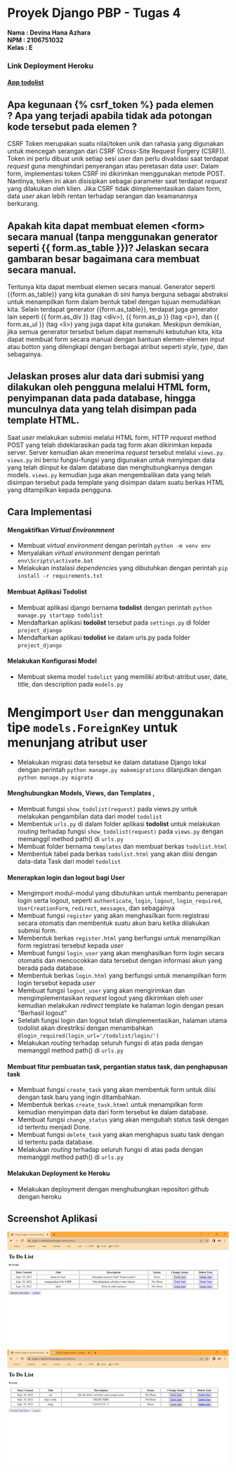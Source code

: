 # Proyek Django PBP - Tugas 4

**Nama   : Devina Hana Azhara**<br/>
**NPM    : 2106751032**<br/>
**Kelas  : E**<br/>

### Link Deployment Heroku
#### [App todolist](https://tugas-2-devina.herokuapp.com/todolist/)

## Apa kegunaan {% csrf_token %} pada elemen <form>? Apa yang terjadi apabila tidak ada potongan kode tersebut pada elemen <form>?
CSRF Token merupakan suatu nilai/token unik dan rahasia yang digunakan untuk mencegah serangan dari CSRF (Cross-Site Request Forgery (CSRF)). Token ini perlu dibuat unik setiap sesi *user* dan perlu divalidasi saat terdapat *request* guna menghindari penyerangan atau peretasan data *user*.
Dalam form, implementasi token CSRF ini dikirimkan menggunakan metode POST. Nantinya, token ini akan disisipkan sebagai parameter saat terdapat *request* yang dilakukan oleh klien. Jika CSRF tidak diimplementasikan dalam form, data *user* akan lebih rentan terhadap serangan dan keamanannya berkurang.

## Apakah kita dapat membuat elemen \<form> secara manual (tanpa menggunakan generator seperti {{ form.as_table }})? Jelaskan secara gambaran besar bagaimana cara membuat <form> secara manual.
Tentunya kita dapat membuat elemen <form> secara manual. Generator seperti {{form.as_table}} yang kita gunakan di sini hanya berguna sebagai abstraksi untuk menampilkan form dalam bentuk tabel dengan tujuan memudahkan kita. Selain terdapat generator {{form.as_table}}, terdapat juga generator lain seperti {{ form.as_div }} (tag \<div>), {{ form.as_p }} (tag \<p>), dan {{ form.as_ul }} (tag \<li>) yang juga dapat kita gunakan. Meskipun demikian, jika semua generator tersebut belum dapat memenuhi kebutuhan kita, kita dapat membuat form secara manual dengan bantuan elemen-elemen input atau botton yang dilengkapi dengan berbagai atribut seperti *style*, *type*, dan sebagainya. 

## Jelaskan proses alur data dari submisi yang dilakukan oleh pengguna melalui HTML form, penyimpanan data pada database, hingga munculnya data yang telah disimpan pada template HTML.
Saat *user* melakukan submisi melalui HTML form, HTTP *request* method POST yang telah dideklarasikan pada tag form akan dikirimkan kepada server. Server kemudian akan menerima *request* tersebut melalui `views.py`. `views.py` ini berisi fungsi-fungsi yang digunakan untuk menyimpan data yang telah diinput ke dalam database dan menghubungkannya dengan models. `views.py` kemudian juga akan mengembalikan data yang telah disimpan tersebut pada template yang disimpan dalam suatu berkas HTML yang ditampilkan kepada pengguna.

## Cara Implementasi 

#### Mengaktifkan *Virtual Environmnent*
* Membuat *virtual environment* dengan perintah `python -m venv env`
* Menyalakan *virtual environment* dengan perintah `env\Scripts\activate.bat`
* Melakukan instalasi *dependencies* yang dibutuhkan dengan perintah `pip install -r requirements.txt` 

#### Membuat Aplikasi Todolist
* Membuat aplikasi django bernama **todolist** dengan perintah `python manage.py startapp todolist`
* Mendaftarkan aplikasi **todolist** tersebut pada `settings.py` di folder `project_django`
* Mendaftarkan aplikasi **todolist** ke dalam urls.py pada folder `project_django`

#### Melakukan Konfigurasi Model
* Membuat skema model `todolist` yang memiliki atribut-atribut user, date, title, dan description pada `models.py`
# Mengimport `User` dan menggunakan tipe `models.ForeignKey` untuk menunjang atribut user 
* Melakukan migrasi data tersebut ke dalam database Django lokal dengan perintah `python manage.py makemigrations` dilanjutkan dengan `python manage.py migrate`

#### Menghubungkan Models, Views, dan Templates ,
* Membuat fungsi `show_todolist(request)` pada views.py untuk melakukan pengambilan data dari model `todolist`
* Membentuk `urls.py` di dalam folder aplikasi **todolist** untuk melakukan *routing* terhadap fungsi `show_todolist(request)` pada `views.py` dengan memanggil method path() di `urls.py`
* Membuat folder bernama `templates` dan membuat berkas `todolist.html`
* Membentuk tabel pada berkas `todolist.html` yang akan diisi dengan data-data Task dari model `todolist`

#### Menerapkan login dan logout bagi User
* Mengimport modul-modul yang dibutuhkan untuk membantu penerapan login serta logout, seperti `authenticate`, `login`, `logout`, `login_required`, `UserCreationForm`, `redirect`, `messages`, dan sebagainya
* Membuat fungsi `register` yang akan menghasilkan form registrasi secara otomatis dan membentuk suatu akun baru ketika dilakukan submisi form.
* Membentuk berkas `register.html` yang berfungsi untuk menampilkan form registrasi tersebut kepada *user*
* Membuat fungsi `login_user` yang akan menghasilkan form login secara otomatis dan mencocokkan data tersebut dengan informasi akun yang berada pada database.
* Membentuk berkas `login.html` yang berfungsi untuk menampilkan form login tersebut kepada *user*
* Membuat fungsi `logout_user` yang akan mengirimkan dan mengimplementasikan *request* logout yang dikirimkan oleh *user* kemudian melakukan *redirect* template ke halaman login dengan pesan "Berhasil logout"
* Setelah fungsi login dan logout telah diimplementasikan, halaman utama todolist akan direstriksi dengan menambahkan `@login_required(login_url='/todolist/login/')`
* Melakukan *routing* terhadap seluruh fungsi di atas pada dengan memanggil method path() di `urls.py`

#### Membuat fitur pembuatan task, pergantian status task, dan penghapusan task
* Membuat fungsi `create_task` yang akan membentuk form untuk diisi dengan task baru yang ingin ditambahkan. 
* Membentuk berkas `create_task.htmml` untuk menampilkan form kemudian menyimpan data dari form tersebut ke dalam database.
* Membuat fungsi `change_status` yang akan mengubah status task dengan id tertentu menjadi Done.
* Membuat fungsi `delete_task` yang akan menghapus suatu task dengan id tertentu pada database.
* Melakukan *routing* terhadap seluruh fungsi di atas pada dengan memanggil method path() di `urls.py`

#### Melakukan Deployment ke Heroku
* Melakukan deployment dengan menghubungkan repositori github dengan heroku

## Screenshot Aplikasi
![devina](/todolist/assets/akun_devina.png)
![pong](/todolist/assets/akun_pong.png)
